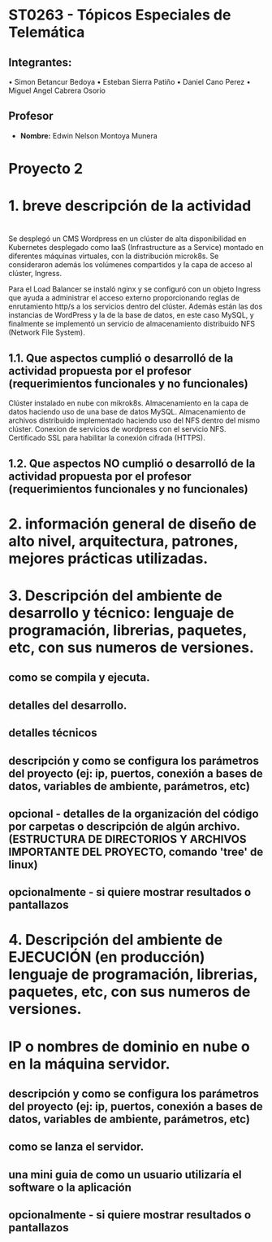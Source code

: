 # ST0263 - Tópicos Especiales de Telemática

## Integrantes:
•	Simon Betancur Bedoya
•	Esteban Sierra Patiño
•	Daniel Cano Perez
•	Miguel Angel Cabrera Osorio

## Profesor
- **Nombre:** Edwin Nelson Montoya Munera

# Proyecto 2
#
# 1. breve descripción de la actividad
#
Se desplegó un CMS Wordpress en un clúster de alta disponibilidad en Kubernetes desplegado como IaaS (Infrastructure as a Service) montado en diferentes máquinas virtuales, con la distribución microk8s. Se consideraron además los volúmenes compartidos y la capa de acceso al clúster, Ingress.

Para el Load Balancer se instaló nginx y se configuró con un objeto Ingress que ayuda a administrar el acceso externo proporcionando reglas de enrutamiento http/s a los servicios dentro del clúster. Además están las dos instancias de WordPress y la de la base de datos, en este caso MySQL, y finalmente se implementó un servicio de almacenamiento distribuido NFS (Network File System).

## 1.1. Que aspectos cumplió o desarrolló de la actividad propuesta por el profesor (requerimientos funcionales y no funcionales)
Clúster instalado en nube con mikrok8s.
Almacenamiento en la capa de datos haciendo uso de una base de datos MySQL.
Almacenamiento de archivos distribuido implementado haciendo uso del NFS dentro del mismo clúster.
Conexion de servicios de wordpress con el servicio NFS.
Certificado SSL para habilitar la conexión cifrada (HTTPS).

## 1.2. Que aspectos NO cumplió o desarrolló de la actividad propuesta por el profesor (requerimientos funcionales y no funcionales)


# 2. información general de diseño de alto nivel, arquitectura, patrones, mejores prácticas utilizadas.

# 3. Descripción del ambiente de desarrollo y técnico: lenguaje de programación, librerias, paquetes, etc, con sus numeros de versiones.

## como se compila y ejecuta.
## detalles del desarrollo.
## detalles técnicos
## descripción y como se configura los parámetros del proyecto (ej: ip, puertos, conexión a bases de datos, variables de ambiente, parámetros, etc)
## opcional - detalles de la organización del código por carpetas o descripción de algún archivo. (ESTRUCTURA DE DIRECTORIOS Y ARCHIVOS IMPORTANTE DEL PROYECTO, comando 'tree' de linux)
## 
## opcionalmente - si quiere mostrar resultados o pantallazos 

# 4. Descripción del ambiente de EJECUCIÓN (en producción) lenguaje de programación, librerias, paquetes, etc, con sus numeros de versiones.

# IP o nombres de dominio en nube o en la máquina servidor.

## descripción y como se configura los parámetros del proyecto (ej: ip, puertos, conexión a bases de datos, variables de ambiente, parámetros, etc)

## como se lanza el servidor.

## una mini guia de como un usuario utilizaría el software o la aplicación

## opcionalmente - si quiere mostrar resultados o pantallazos 
